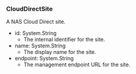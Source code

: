 ### CloudDirectSite
A NAS Cloud Direct site.

- id: System.String
  - The internal identifier for the site.
- name: System.String
  - The display name for the site.
- endpoint: System.String
  - The management endpoint URL for the site.

